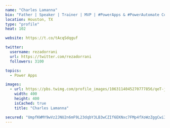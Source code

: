```yaml
---
name: "Charles Lamanna"
bio: "Father | Speaker | Trainer | MVP | #PowerApps & #PowerAutomate Community Super User | YouTuber Right-pointing triangle http://youtube.com/c/rezadorrani | Learn - Share - Clockwise rightwards and leftwards open circle arrows"
location: Houston, TX
type: "profile"
heat: 102

website: https://t.co/tAcqSdqguf

twitter:
  username: rezadorrani
  url: https://twitter.com/rezadorrani
  followers: 3100

topics:
  - Power Apps

images:
  - url: https://pbs.twimg.com/profile_images/1063114045270777856/qeT-jpWr_400x400.jpg
    width: 400
    height: 400
    isCached: true
    title: "Charles Lamanna"

secured: "UmpfKWMY9wVz2JNU2n6mF9L23dqbY3LB3wCZIf6EKNxc7FMp4fXoWzZggCwiIQuNKMmqYA7tfCzl9r4uZOZX9x4PGUgtnMyXmz1nyT8/JUe5+hx9SRi+yP/Lv5zcvZcBFsCIz4kla3UibGk9oGD3rA8tAJ69flcgLu0AdP+cDXIuTdsIZje5hsu+Zv4TK4I4lBh+OqVAnnxTwjs6xwhgtRn0COhyRx+4qjkswdmciySBqcGLQM5EDF0jRZ8ZaSiIJ8myAk/d1M5iW4cH7c6PIG3Ho2WJFDo1F/vkYtCAQzXgrKy6+Ogl0HMLICrJwkqTnt4ftVDf1x442jFOMH3CORR0b0YyDwaZ3pnuHMJM+X/Be1aEuHf+Q1Yxqy1sN7Fb92YCGiZwjNhqYlE8VbF/2uw1OoFzT9xSJHmybgHhB8U=;26uy90SWHWNjUqHunRRSEA=="
---
```


